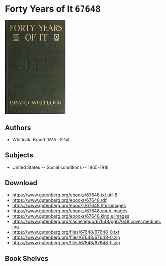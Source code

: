 # Forty Years of It <kbd>67648</kbd>

![](./cover.medium.jpg "")

## Authors


 - Whitlock, Brand <small>(1869 - 1934)</small>

## Subjects


 - United States -- Social conditions -- 1865-1918

## Download


 - https://www.gutenberg.org/ebooks/67648.txt.utf-8
 - https://www.gutenberg.org/ebooks/67648.rdf
 - https://www.gutenberg.org/ebooks/67648.html.images
 - https://www.gutenberg.org/ebooks/67648.epub.images
 - https://www.gutenberg.org/ebooks/67648.kindle.images
 - https://www.gutenberg.org/cache/epub/67648/pg67648.cover.medium.jpg
 - https://www.gutenberg.org/files/67648/67648-0.txt
 - https://www.gutenberg.org/files/67648/67648-0.zip
 - https://www.gutenberg.org/files/67648/67648-h.zip

## Book Shelves


